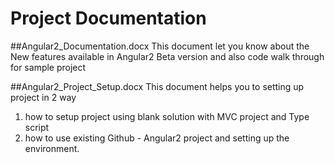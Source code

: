 Project Documentation
===================
##Angular2_Documentation.docx
This document let you know about the New features available in Angular2 Beta version and also code walk through for sample project

##Angular2_Project_Setup.docx
This document helps you to setting up project in 2 way
1. how to setup project using blank solution with MVC project and Type script
2. how to use existing Github - Angular2 project and setting up the environment.
